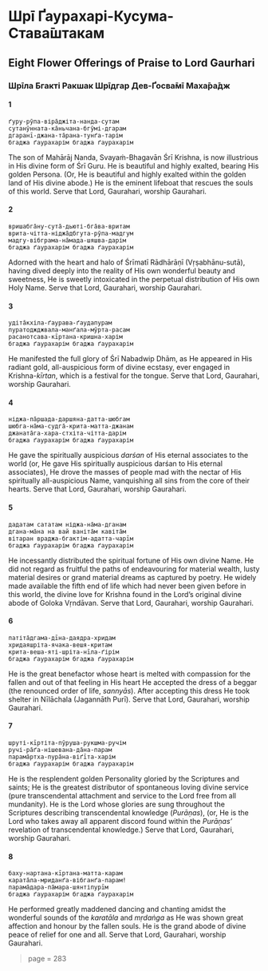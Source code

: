 # Шрī Ґаурахарі-Кусума-Става̄штакам

## Eight Flower Offerings of Praise to Lord Gaurhari

### Шрīла Бгакті Ракшак Шрīдгар Дев-Ґосва̄мī Маха̄ра̄дж

#### 1

    ґуру-рӯпа-віра̄джіта-нанда-сутам
    сутанӯнната-ка̄ньчана-бгӯмі-дгарам
    дгаранī-джана-та̄рана-тунґа-тарім
    бгаджа ґаурахарім бгаджа ґаурахарім

The son of Mahārāj Nanda, Svayaṁ-Bhagavān Śrī Krishna, is now illustrious in His divine form of Śrī Guru. He is beautiful and highly exalted, bearing His golden Persona. (Or, He is beautiful and highly exalted within the golden land of His divine abode.) He is the eminent lifeboat that rescues the souls of this world. Serve that Lord, Gaurahari, worship Gaurahari.

#### 2

    вришабга̄ну-сута̄-дьюті-бга̄ва-вритам
    врита-чітта-ніджа̄дбгута-рӯпа-мадгум
    мадгу-вібграма-на̄мада-шяшва-дарім
    бгаджа ґаурахарім бгаджа ґаурахарім

Adorned  with  the  heart  and  halo  of Śrīmatī Rādhārāṇī (Vṛṣabhānu-sutā), having dived deeply into the reality of His own wonderful beauty and sweetness, He is sweetly intoxicated in the perpetual distribution of His own Holy Name. Serve that Lord, Gaurahari, worship Gaurahari.

#### 3

    удіта̄кхіла-ґаурава-ґаудапурам
    пуратоджджвала-манґала-мӯрта-расам
    расанотсава-кīртана-кришна-харім
    бгаджа ґаурахарім бгаджа ґаурахарім

He manifested the full glory of Śrī Nabadwip Dhām, as He appeared in His radiant gold, all-auspicious form of divine ecstasy, ever engaged in Krishna-*kīrtan*, which is a festival for the tongue. Serve that Lord, Gaurahari, worship Gaurahari.

#### 4

    ніджа-па̄ршада-даршяна-датта-шюбгам
    шюбга-на̄ма-судга̄-крита-матта-джанам
    джаната̄га-хара-стхіта-чітта-дарім
    бгаджа ґаурахарім бгаджа ґаурахарім

He gave the spiritually auspicious *darśan* of His eternal associates to the world (or, He gave His spiritually auspicious darśan to His eternal associates), He drove the masses of people mad with the nectar of His spiritually all-auspicious Name, vanquishing all sins from the core of their hearts. Serve that Lord, Gaurahari, worship Gaurahari.

#### 5

    дадатам сататам ніджа-на̄ма-дганам
    дгана-ма̄на на вай ваніта̄м кавіта̄м
    вітаран враджа-бгактім-адатта-чарīм
    бгаджа ґаурахарім бгаджа ґаурахарім

He incessantly distributed the spiritual fortune of His own divine Name. He did not regard as fruitful the paths of endeavouring for material wealth, lusty material desires or grand material dreams as captured by poetry. He widely made available the fifth end of life which had never been given before in this world, the divine love for Krishna found in the Lord’s original divine abode of Goloka Vṛndāvan. Serve that Lord, Gaurahari, worship Gaurahari.

#### 6

    патіта̄дгама-дīна-даядра-хридам
    хридаяшріта-ячака-вешя-критам
    крита-веша-яті-шріта-нīла-ґірім
    бгаджа ґаурахарім бгаджа ґаурахарім

He is the great benefactor whose heart is melted with compassion for the fallen and out of that feeling in His heart He accepted the dress of a beggar (the renounced order of life, *sannyās*). After accepting this dress He took shelter in Nīlāchala (Jagannāth Purī). Serve that Lord, Gaurahari, worship Gaurahari.

#### 7

    шруті-кīртіта-пӯруша-рукшма-ручім
    ручі-ра̄ґа-нішевана-да̄на-парам
    парама̄ртха-пура̄на-віґīта-харім
    бгаджа ґаурахарім бгаджа ґаурахарім

He is the resplendent golden Personality gloried by the Scriptures and saints; He is the greatest distributor of spontaneous loving divine service (pure transcendental attachment and service to the Lord free from all mundanity). He is the Lord whose glories are sung throughout the Scriptures describing transcendental knowledge (*Purāṇas*), (or, He is the Lord who takes away all apparent discord found within the *Purāṇas’* revelation of transcendental knowledge.) Serve that Lord, Gaurahari, worship Gaurahari.

#### 8

    баху-нартана-кīртана-матта-карам
    карата̄ла-мриданґа-вібганґа-парам!
    парама̄дара-па̄мара-шянтіпурīм
    бгаджа ґаурахарім бгаджа ґаурахарім

He performed greatly maddened dancing and chanting amidst the wonderful sounds of the *karatāla* and *mṛdaṅga* as He was shown great affection and honour by the fallen souls. He is the grand abode of divine peace of relief for one and all. Serve that Lord, Gaurahari, worship Gaurahari.


> page = 283